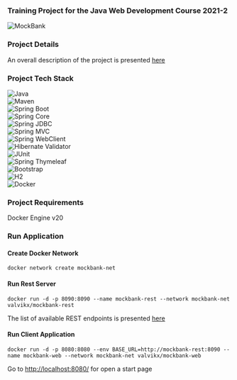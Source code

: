 ### Training Project for the Java Web Development Course 2021-2
![MockBank](https://img.shields.io/badge/MockBank-1.0-0d6efd?labelColor=lightgrey)
### Project Details
An overall description of the project is presented [here](/docs/srs/MockBank.md)
### Project Tech Stack
![Java](https://img.shields.io/badge/Java-11-007396?logo=java&)  
![Maven](https://img.shields.io/badge/Maven-3.8.1-C71A36?logo=apachemaven)  
![Spring Boot](https://img.shields.io/badge/SpringBoot-2.6.1-6DB33F?logo=springboot)  
![Spring Core](https://img.shields.io/badge/SpringCore-5.3.13-6DB33F?logo=spring)  
![Spring JDBC](https://img.shields.io/badge/SpringJDBC-5.3.13-6DB33F?logo=spring)  
![Spring MVC](https://img.shields.io/badge/SpringMVC-5.3.13-6DB33F?logo=spring)  
![Spring WebClient](https://img.shields.io/badge/SpringWebClient-5.3.13-6DB33F?logo=spring)  
![Hibernate Validator](https://img.shields.io/badge/HibernateValidator-6.2.0-59666C?logo=hibernate)  
![JUnit](https://img.shields.io/badge/JUnit-5.8.1-25A162?logo=junit5)  
![Spring Thymeleaf](https://img.shields.io/badge/SpringThymeleaf-3.0.12-005F0F?logo=thymeleaf)  
![Bootstrap](https://img.shields.io/badge/Bootstrap-5-7952B3?logo=bootstrap)  
![H2](https://img.shields.io/badge/H2-1.4.200-01B4E4)  
![Docker](https://img.shields.io/badge/Docker-20.10.11-2496ED?logo=docker)  
### Project Requirements
Docker Engine v20
### Run Application 
#### Create Docker Network
    docker network create mockbank-net
#### Run Rest Server
    docker run -d -p 8090:8090 --name mockbank-rest --network mockbank-net valvikx/mockbank-rest
The list of available REST endpoints is presented [here](/docs/curl/RestEndpoints.md) 
#### Run Client Application
    docker run -d -p 8080:8080 --env BASE_URL=http://mockbank-rest:8090 --name mockbank-web --network mockbank-net valvikx/mockbank-web    
Go to [http://localhost:8080/](http://localhost:8080/) for open a start page